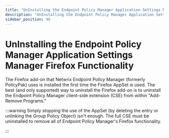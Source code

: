 ```yaml
---
title: "UnInstalling the Endpoint Policy Manager Application Settings Manager Firefox Functionality"
description: "UnInstalling the Endpoint Policy Manager Application Settings Manager Firefox Functionality"
sidebar_position: 90
---
```


# UnInstalling the Endpoint Policy Manager Application Settings Manager Firefox Functionality

The Firefox add-on that Netwrix Endpoint Policy Manager (formerly PolicyPak) uses is installed the
first time the Firefox AppSet is used. The best (and only supported) way to uninstall the Firefox
add-on is to uninstall the Endpoint Policy Manager client-side extension (CSE) from within
"Add-Remove Programs."

:::warning
Simply stopping the use of the AppSet (by deleting the entry or unlinking the Group
Policy Object) isn't enough. The full CSE must be uninstalled to remove all of Endpoint Policy
Manager's Firefox functionality.

:::
